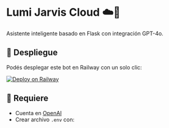 # Lumi Jarvis Cloud ☁️💬

Asistente inteligente basado en Flask con integración GPT-4o.

## 🚀 Despliegue

Podés desplegar este bot en Railway con un solo clic:

[![Deploy on Railway](https://railway.app/button.svg)](https://railway.app/new/template?template=https://github.com/sergiosilis71/lumi_jarvis_cloud)

## 🧠 Requiere

- Cuenta en [OpenAI](https://platform.openai.com/)
- Crear archivo `.env` con:

